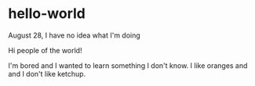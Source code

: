 # hello-world
August 28, I have no idea what I'm doing

Hi people of the world!

I'm bored and I wanted to learn something I don't know.
I like oranges and and I don't like ketchup.
